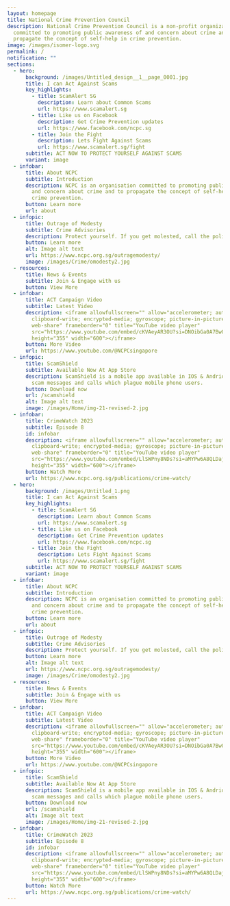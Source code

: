 ```yaml
---
layout: homepage
title: National Crime Prevention Council
description: National Crime Prevention Council is a non-profit organization
  committed to promoting public awareness of and concern about crime and to
  propagate the concept of self-help in crime prevention.
image: /images/isomer-logo.svg
permalink: /
notification: ""
sections:
  - hero:
      background: /images/Untitled_design__1__page_0001.jpg
      title: I can Act Against Scams
      key_highlights:
        - title: ScamAlert SG
          description: Learn about Common Scams
          url: https://www.scamalert.sg
        - title: Like us on Facebook
          description: Get Crime Prevention updates
          url: https://www.facebook.com/ncpc.sg
        - title: Join the Fight
          description: Lets Fight Against Scams
          url: https://www.scamalert.sg/fight
      subtitle: ACT NOW TO PROTECT YOURSELF AGAINST SCAMS
      variant: image
  - infobar:
      title: About NCPC
      subtitle: Introduction
      description: NCPC is an organisation committed to promoting public awareness of
        and concern about crime and to propagate the concept of self-help in
        crime prevention.
      button: Learn more
      url: about
  - infopic:
      title: Outrage of Modesty
      subtitle: Crime Advisories
      description: Protect yourself. If you get molested, call the police.
      button: Learn more
      alt: Image alt text
      url: https://www.ncpc.org.sg/outragemodesty/
      image: /images/Crime/omodesty2.jpg
  - resources:
      title: News & Events
      subtitle: Join & Engage with us
      button: View More
  - infobar:
      title: ACT Campaign Video
      subtitle: Latest Video
      description: <iframe allowfullscreen="" allow="accelerometer; autoplay;
        clipboard-write; encrypted-media; gyroscope; picture-in-picture;
        web-share" frameborder="0" title="YouTube video player"
        src="https://www.youtube.com/embed/cKVAeyAR3OU?si=DNOibGa0A7Bw0MXc"
        height="355" width="600"></iframe>
      button: More Video
      url: https://www.youtube.com/@NCPCsingapore
  - infopic:
      title: ScamShield
      subtitle: Available Now At App Store
      description: ScamShield is a mobile app available in IOS & Andriod that fight
        scam messages and calls which plague mobile phone users.
      button: Download now
      url: /scamshield
      alt: Image alt text
      image: /images/Home/img-21-revised-2.jpg
  - infobar:
      title: CrimeWatch 2023
      subtitle: Episode 8
      id: infobar
      description: <iframe allowfullscreen="" allow="accelerometer; autoplay;
        clipboard-write; encrypted-media; gyroscope; picture-in-picture;
        web-share" frameborder="0" title="YouTube video player"
        src="https://www.youtube.com/embed/LlSWPny8NDs?si=aMYPw6A8QLDajcXv"
        height="355" width="600"></iframe>
      button: Watch More
      url: https://www.ncpc.org.sg/publications/crime-watch/
  - hero:
      background: /images/Untitled_1.png
      title: I can Act Against Scams
      key_highlights:
        - title: ScamAlert SG
          description: Learn about Common Scams
          url: https://www.scamalert.sg
        - title: Like us on Facebook
          description: Get Crime Prevention updates
          url: https://www.facebook.com/ncpc.sg
        - title: Join the Fight
          description: Lets Fight Against Scams
          url: https://www.scamalert.sg/fight
      subtitle: ACT NOW TO PROTECT YOURSELF AGAINST SCAMS
      variant: image
  - infobar:
      title: About NCPC
      subtitle: Introduction
      description: NCPC is an organisation committed to promoting public awareness of
        and concern about crime and to propagate the concept of self-help in
        crime prevention.
      button: Learn more
      url: about
  - infopic:
      title: Outrage of Modesty
      subtitle: Crime Advisories
      description: Protect yourself. If you get molested, call the police.
      button: Learn more
      alt: Image alt text
      url: https://www.ncpc.org.sg/outragemodesty/
      image: /images/Crime/omodesty2.jpg
  - resources:
      title: News & Events
      subtitle: Join & Engage with us
      button: View More
  - infobar:
      title: ACT Campaign Video
      subtitle: Latest Video
      description: <iframe allowfullscreen="" allow="accelerometer; autoplay;
        clipboard-write; encrypted-media; gyroscope; picture-in-picture;
        web-share" frameborder="0" title="YouTube video player"
        src="https://www.youtube.com/embed/cKVAeyAR3OU?si=DNOibGa0A7Bw0MXc"
        height="355" width="600"></iframe>
      button: More Video
      url: https://www.youtube.com/@NCPCsingapore
  - infopic:
      title: ScamShield
      subtitle: Available Now At App Store
      description: ScamShield is a mobile app available in IOS & Andriod that fight
        scam messages and calls which plague mobile phone users.
      button: Download now
      url: /scamshield
      alt: Image alt text
      image: /images/Home/img-21-revised-2.jpg
  - infobar:
      title: CrimeWatch 2023
      subtitle: Episode 8
      id: infobar
      description: <iframe allowfullscreen="" allow="accelerometer; autoplay;
        clipboard-write; encrypted-media; gyroscope; picture-in-picture;
        web-share" frameborder="0" title="YouTube video player"
        src="https://www.youtube.com/embed/LlSWPny8NDs?si=aMYPw6A8QLDajcXv"
        height="355" width="600"></iframe>
      button: Watch More
      url: https://www.ncpc.org.sg/publications/crime-watch/
---
```


